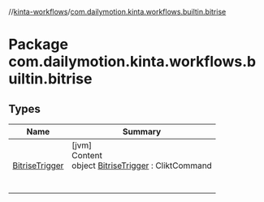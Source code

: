 //[kinta-workflows](../../index.md)/[com.dailymotion.kinta.workflows.builtin.bitrise](index.md)



# Package com.dailymotion.kinta.workflows.builtin.bitrise  


## Types  
  
|  Name |  Summary | 
|---|---|
| <a name="com.dailymotion.kinta.workflows.builtin.bitrise/BitriseTrigger///PointingToDeclaration/"></a>[BitriseTrigger](-bitrise-trigger/index.md)| <a name="com.dailymotion.kinta.workflows.builtin.bitrise/BitriseTrigger///PointingToDeclaration/"></a>[jvm]  <br>Content  <br>object [BitriseTrigger](-bitrise-trigger/index.md) : CliktCommand  <br><br><br>|

